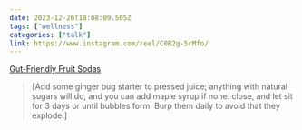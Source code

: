 ```yaml
---
date: 2023-12-26T18:08:09.505Z
tags: ["wellness"]
categories: ["talk"]
link: https://www.instagram.com/reel/C0R2g-5rMfo/
---
```

[Gut-Friendly Fruit Sodas](https://www.instagram.com/reel/C0R2g-5rMfo/)

> [Add some ginger bug starter to pressed juice; anything with natural sugars will do, and you can add maple syrup if none. close, and let sit for 3 days or until bubbles form. Burp them daily to avoid that they explode.]
